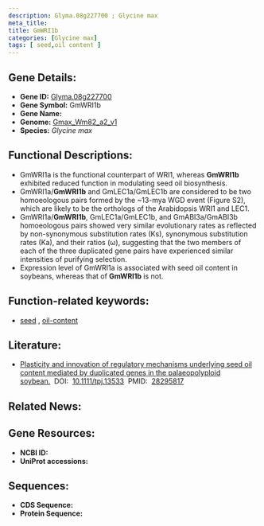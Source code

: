 ```yaml
---
description: Glyma.08g227700 ; Glycine max
meta_title:
title: GmWRI1b
categories: [Glycine max]
tags: [ seed,oil content ]
---
```


## Gene Details:
- **Gene ID:**	[Glyma.08g227700](https://ensembl.gramene.org/Triticum_aestivum/Gene/Summary?g=Glyma.08g227700)
- **Gene Symbol:** GmWRI1b
- **Gene Name:** 
- **Genome:** [Gmax_Wm82_a2_v1](https://phytozome-next.jgi.doe.gov/info/Gmax_Wm82_a2_v1)
- **Species:** *Glycine max*

## Functional Descriptions:
   - GmWRI1a is the functional counterpart of WRI1, whereas **GmWRI1b** exhibited reduced function in modulating seed oil biosynthesis.
   - GmWRI1a/**GmWRI1b** and GmLEC1a/GmLEC1b are considered to be two homoeologous pairs formed by the ~13-mya WGD event (Figure S2), which are likely to be the orthologs of the Arabidopsis WRI1 and LEC1.
   - GmWRI1a/**GmWRI1b**, GmLEC1a/GmLEC1b, and GmABI3a/GmABI3b homoeologous pairs showed very similar evolutionary rates as reflected by non-synonymous substitution rates (Ks), synonymous substitution rates (Ka), and their ratios (ω), suggesting that the two members of each of the three duplicated gene pairs have experienced similar intensities of purifying selection.
   - Expression level of GmWRI1a is associated with seed oil content in soybeans, whereas that of **GmWRI1b** is not.

## Function-related keywords:
   - [seed](/tags/seed/)&nbsp;,&nbsp;[oil-content](/tags/oil-content/)

## Literature:
   - [Plasticity and innovation of regulatory mechanisms underlying seed oil content mediated by duplicated genes in the palaeopolyploid soybean.]( https://onlinelibrary.wiley.com/doi/10.1111/tpj.13533)&nbsp;&nbsp;DOI:&nbsp;&nbsp;[10.1111/tpj.13533](https://onlinelibrary.wiley.com/doi/10.1111/tpj.13533)&nbsp;&nbsp;PMID:&nbsp;&nbsp;[28295817](https://pubmed.ncbi.nlm.nih.gov/28295817/)

## Related News:

## Gene Resources:
- **NCBI ID:**  [](https://www.ncbi.nlm.nih.gov/gene/?term=)
- **UniProt accessions:** [](https://www.uniprot.org/uniprotkb//entry)



## Sequences:
- **CDS Sequence:**
- **Protein Sequence:**
